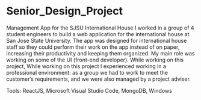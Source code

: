 # Senior_Design_Project
Management App for the SJSU International House
I worked in a group of 4 student engineers to build a web application for the international house at San Jose State University. 
The app was designed for international house staff so they could perform their work on the app instead of on paper, increasing 
their productivity and keeping them organized. My main role was working on some of the UI (front-end developer).
While working on this project, While working on this project I experienced working in a professional environment: as a group we 
had to work to meet the customer’s requirements, and we were also managed by a project adviser.

Tools: ReactJS, Microsoft Visual Studio Code, MongoDB, Windows

